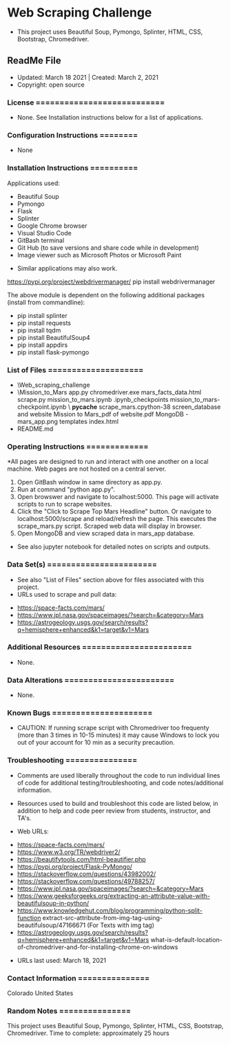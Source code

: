 # Web Scraping Challenge
* This project uses Beautiful Soup, Pymongo, Splinter, HTML, CSS, Bootstrap, Chromedriver.

## ReadMe File
* Updated: March 18 2021 | Created: March 2, 2021
* Copyright: open source

### License ===========================
* None. See Installation instructions below for a list of applications.


### Configuration Instructions ========
* None


### Installation Instructions ==========
Applications used:
- Beautiful Soup
- Pymongo
- Flask
- Splinter
- Google Chrome browser
- Visual Studio Code
- GitBash terminal
- Git Hub (to save versions and share code while in development)
- Image viewer such as Microsoft Photos or Microsoft Paint
* Similar applications may also work.


https://pypi.org/project/webdrivermanager/
pip install webdrivermanager

The above module is dependent on the following additional packages (install from commandline):
- pip install splinter
- pip install requests
- pip install tqdm
- pip install BeautifulSoup4
- pip install appdirs
- pip install flask-pymongo


### List of Files ====================
* \Web_scraping_challenge
*    \Mission_to_Mars
        app.py
        chromedriver.exe
        mars_facts_data.html
        scrape.py
        mission_to_mars.ipynb
        \.ipynb_checkpoints
                 mission_to_mars-checkpoint.ipynb
        \ __pycache__
                scrape_mars.cpython-38
        screen_database and website
                Mission to Mars_pdf of website.pdf
                MongoDB - mars_app.png
        templates
                index.html
*   README.md


### Operating Instructions =============
*All pages are designed to run and interact with one another on a local machine. Web pages are not hosted on a central server.
1. Open GitBash window in same directory as app.py.
2. Run at command "python app.py".
3. Open browswer and navigate to localhost:5000. This page will activate scripts to run to scrape websites.
4. Click the "Click to Scrape Top Mars Headline" button. Or navigate to localhost:5000/scrape and reload/refresh the page. This executes the scrape_mars.py script. Scraped web data will display in browser.
5. Open MongoDB and view scraped data in mars_app database.

* See also jupyter notebook for detailed notes on scripts and outputs.


### Data Set(s) =======================
* See also "List of Files" section above for files associated with this project.
* URLs used to scrape and pull data:
- https://space-facts.com/mars/
- https://www.jpl.nasa.gov/spaceimages/?search=&category=Mars
- https://astrogeology.usgs.gov/search/results?q=hemisphere+enhanced&k1=target&v1=Mars


### Additional Resources =======================
* None.


###  Data Alterations =======================
* None.


###  Known Bugs =====================
* CAUTION: If running scrape script with Chromedriver too frequenty (more than 3 times in 10-15 minutes) it may cause Windows to lock you out of your account for 10 min as a security precaution.


### Troubleshooting ===============
* Comments are used liberally throughout the code to run individual lines of code for additional testing/troubleshooting, and code notes/additional information.

* Resources used to build and troubleshoot this code are listed below, in addition to help and code peer review from students, instructor, and TA's.

* Web URLs:
- https://space-facts.com/mars/
- https://www.w3.org/TR/webdriver2/
- https://beautifytools.com/html-beautifier.php
- https://pypi.org/project/Flask-PyMongo/
- https://stackoverflow.com/questions/43982002/
- https://stackoverflow.com/questions/49788257/
- https://www.jpl.nasa.gov/spaceimages/?search=&category=Mars
- https://www.geeksforgeeks.org/extracting-an-attribute-value-with-beautifulsoup-in-python/
- https://www.knowledgehut.com/blog/programming/python-split-function
extract-src-attribute-from-img-tag-using-beautifulsoup/47166671 (For Texts with img tag)
- https://astrogeology.usgs.gov/search/results?q=hemisphere+enhanced&k1=target&v1=Mars
what-is-default-location-of-chromedriver-and-for-installing-chrome-on-windows
* URLs last used: March 18, 2021


###  Contact Information ===============
Colorado   United States


### Random Notes ===============
This project uses Beautiful Soup, Pymongo, Splinter, HTML, CSS, Bootstrap, Chromedriver.
Time to complete: approximately 25 hours
